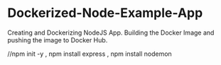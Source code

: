 # Dockerized-Node-Example-App
Creating and Dockerizing NodeJS App.
Building the Docker Image and pushing the image to Docker Hub.

//npm init -y
, npm install express
, npm install nodemon
